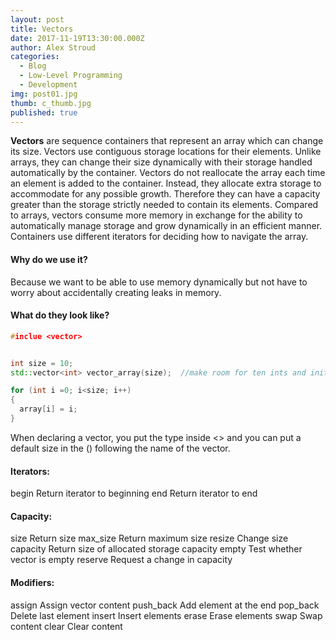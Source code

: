 ```yaml
---
layout: post
title: Vectors
date: 2017-11-19T13:30:00.000Z
author: Alex Stroud
categories:
  - Blog
  - Low-Level Programming
  - Development
img: post01.jpg
thumb: c_thumb.jpg
published: true
---
```


<b>Vectors</b> are sequence containers that represent an array which can change its size. Vectors use contiguous storage locations for their elements. Unlike arrays, they can change their size dynamically with their storage handled automatically by the container. Vectors do not reallocate the array each time an element is added to the container. Instead, they allocate extra storage to accommodate for any possible growth. Therefore they can have a capacity greater than the storage strictly needed to contain its elements. Compared to arrays, vectors consume more memory in exchange for the ability to automatically manage storage and grow dynamically in an efficient manner. Containers use different iterators for deciding how to navigate the array.


#### Why do we use it?
Because we want to be able to use memory dynamically but not have to worry about accidentally creating leaks in memory.


#### What do they look like?
```C++
#inclue <vector>


int size = 10;
std::vector<int> vector_array(size);  //make room for ten ints and initialise them

for (int i =0; i<size; i++)
{
  array[i] = i;
}
```
When declaring a vector, you put the type inside <> and you can put a default size in the () following the name of the vector.

#### Iterators:
begin         Return iterator to beginning
end           Return iterator to end

#### Capacity:
size          Return size
max_size      Return maximum size
resize        Change size
capacity      Return size of allocated storage capacity
empty         Test whether vector is empty
reserve       Request a change in capacity

#### Modifiers:
assign        Assign vector content
push_back     Add element at the end
pop_back      Delete last element
insert        Insert elements
erase         Erase elements
swap          Swap content
clear         Clear content

